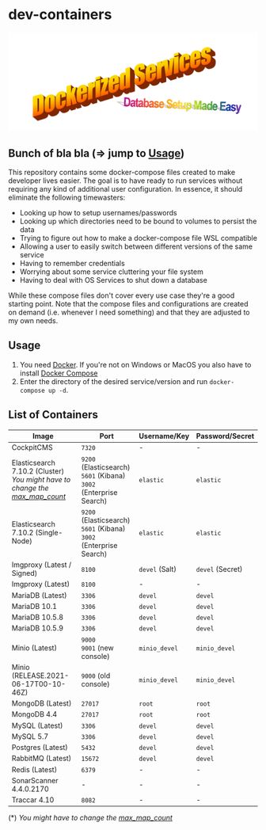 # dev-containers

![DOCKERIZED SERVICES!](./magic.png)

## Bunch of bla bla (=> jump to [Usage](#usage))

This repository contains some docker-compose files created to make developer lives easier. The goal is to have ready to run services without requiring any kind of additional user configuration. In essence, it should eliminate the following timewasters:

- Looking up how to setup usernames/passwords
- Looking up which directories need to be bound to volumes to persist the data
- Trying to figure out how to make a docker-compose file WSL compatible
- Allowing a user to easily switch between different versions of the same service
- Having to remember credentials
- Worrying about some service cluttering your file system
- Having to deal with OS Services to shut down a database

While these compose files don't cover every use case they're a good starting point. Note that the compose files and configurations are created on demand (i.e. whenever I need something) and that they are adjusted to my own needs.

## Usage

1. You need [Docker](https://docker.com). If you're not on Windows or MacOS you also have to install [Docker Compose](https://docs.docker.com/compose/install/)
2. Enter the directory of the desired service/version and run `docker-compose up -d`.

## List of Containers

| Image                                                                                                                                                                                           | Port                                                                        | Username/Key   | Password/Secret  |
| ----------------------------------------------------------------------------------------------------------------------------------------------------------------------------------------------- | --------------------------------------------------------------------------- | -------------- | ---------------- |
| CockpitCMS                                                                                                                                                                                      | `7320`                                                                      | -              | -                |
| Elasticsearch 7.10.2 (Cluster)<br /> _You might have to change the<br />[max_map_count](https://www.elastic.co/guide/en/elasticsearch/reference/current/docker.html#docker-prod-prerequisites)_ | `9200` (Elasticsearch)<br />`5601` (Kibana)<br />`3002` (Enterprise Search) | `elastic`      | `elastic`        |
| Elasticsearch 7.10.2 (Single-Node)                                                                                                                                                              | `9200` (Elasticsearch)<br />`5601` (Kibana)<br />`3002` (Enterprise Search) | `elastic`      | `elastic`        |
| Imgproxy (Latest / Signed)                                                                                                                                                                      | `8100`                                                                      | `devel` (Salt) | `devel` (Secret) |
| Imgproxy (Latest)                                                                                                                                                                               | `8100`                                                                      | -              | -                |
| MariaDB (Latest)                                                                                                                                                                                | `3306`                                                                      | `devel`        | `devel`          |
| MariaDB 10.1                                                                                                                                                                                    | `3306`                                                                      | `devel`        | `devel`          |
| MariaDB 10.5.8                                                                                                                                                                                  | `3306`                                                                      | `devel`        | `devel`          |
| MariaDB 10.5.9                                                                                                                                                                                  | `3306`                                                                      | `devel`        | `devel`          |
| Minio (Latest)                                                                                                                                                                                  | `9000`<br />`9001` (new console)                                            | `minio_devel`  | `minio_devel`    |
| Minio (RELEASE.2021-06-17T00-10-46Z)                                                                                                                                                            | `9000` (old console)                                                        | `minio_devel`  | `minio_devel`    |
| MongoDB (Latest)                                                                                                                                                                                | `27017`                                                                     | `root`         | `root`           |
| MongoDB 4.4                                                                                                                                                                                     | `27017`                                                                     | `root`         | `root`           |
| MySQL (Latest)                                                                                                                                                                                  | `3306`                                                                      | `devel`        | `devel`          |
| MySQL 5.7                                                                                                                                                                                       | `3306`                                                                      | `devel`        | `devel`          |
| Postgres (Latest)                                                                                                                                                                               | `5432`                                                                      | `devel`        | `devel`          |
| RabbitMQ (Latest)                                                                                                                                                                               | `15672`                                                                     | `devel`        | `devel`          |
| Redis (Latest)                                                                                                                                                                                  | `6379`                                                                      | -              | -                |
| SonarScanner 4.4.0.2170                                                                                                                                                                         | -                                                                           | -              | -                |
| Traccar 4.10                                                                                                                                                                                    | `8082`                                                                      | -              | -                |

(\*) _You might have to change the [max_map_count](https://www.elastic.co/guide/en/elasticsearch/reference/current/docker.html#docker-prod-prerequisites)_
